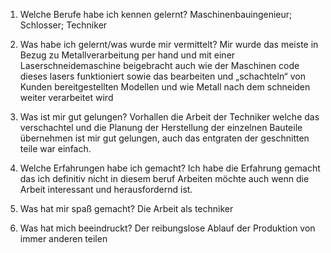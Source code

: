 1. Welche Berufe habe ich kennen gelernt?
Maschinenbauingenieur; Schlosser; Techniker

2. Was habe ich gelernt/was wurde mir vermittelt?
Mir wurde das meiste in Bezug zu Metallverarbeitung per hand und mit einer Laserschneidemaschine beigebracht auch wie der Maschinen code dieses lasers funktioniert sowie das bearbeiten und „schachteln“ von Kunden bereitgestellten Modellen und wie Metall nach dem schneiden weiter verarbeitet wird 

3. Was ist mir gut gelungen?
Vorhallen die Arbeit der Techniker welche das verschachtel und die Planung der Herstellung der einzelnen Bauteile übernehmen ist mir gut gelungen, auch das entgraten der geschnitten teile war einfach.

4. Welche Erfahrungen habe ich gemacht?
Ich habe die Erfahrung gemacht das ich definitiv nicht in diesem beruf Arbeiten möchte auch wenn die Arbeit interessant und herausfordernd ist. 

5. Was hat mir spaß gemacht?
Die Arbeit als techniker

6. Was hat mich beeindruckt?
Der reibungslose Ablauf der Produktion von immer anderen teilen

